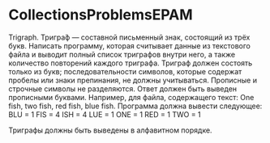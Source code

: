 # CollectionsProblemsEPAM
Trigraph.
Тригра́ф — составной письменный знак, состоящий из трёх букв.
Написать программу, которая считывает данные из текстового файла и
выводит полный список триграфов внутри него, а также количество
повторений каждого триграфа. Триграф должен состоять только из букв;
последовательности символов, которые содержат пробелы или знаки
препинания, не должны учитываться. Прописные и строчные символы не
разделяются. Ответ должен быть выведен прописными буквами.
Например, для файла, содержащего текст:
One fish, two fish, red fish, blue fish.
Программа должна вывести следующее:
BLU = 1
FIS = 4
ISH = 4
LUE = 1
ONE = 1
RED = 1
TWO = 1

Триграфы должны быть выведены в алфавитном порядке.
